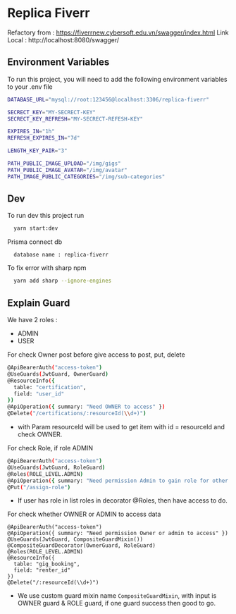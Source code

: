 
# Replica Fiverr

Refactory from : https://fiverrnew.cybersoft.edu.vn/swagger/index.html
Link Local : http://localhost:8080/swagger/



## Environment Variables

To run this project, you will need to add the following environment variables to your .env file

```bash
DATABASE_URL="mysql://root:123456@localhost:3306/replica-fiverr"

SECRECT_KEY="MY-SECRECT-KEY"
SECRECT_KEY_REFRESH="MY-SECRECT-REFESH-KEY"

EXPIRES_IN="1h"
REFRESH_EXPIRES_IN="7d"

LENGTH_KEY_PAIR="3"

PATH_PUBLIC_IMAGE_UPLOAD="/img/gigs"
PATH_PUBLIC_IMAGE_AVATAR="/img/avatar"
PATH_IMAGE_PUBLIC_CATEGORIES="/img/sub-categories"
```


## Dev

To run dev this project run

```bash
  yarn start:dev
```

Prisma connect db 
```base
  database name : replica-fiverr
```

To fix error with sharp npm

```bash
  yarn add sharp --ignore-engines
```

## Explain Guard

We have 2 roles :
- ADMIN
- USER 

For check Owner post before give access to post, put, delete
```bash
@ApiBearerAuth("access-token")
@UseGuards(JwtGuard, OwnerGuard)
@ResourceInfo({
  table: "certification",
  field: "user_id"
})
@ApiOperation({ summary: "Need OWNER to access" })
@Delete("/certifications/:resourceId(\\d+)")
```
- with Param resourceId will be used to get item with id = resourceId and check OWNER.

For check Role, if role ADMIN 
```bash
@ApiBearerAuth("access-token")
@UseGuards(JwtGuard, RoleGuard)
@Roles(ROLE_LEVEL.ADMIN)
@ApiOperation({ summary: "Need permission Admin to gain role for other user" })
@Put("/assign-role")
```
- If user has role in list roles in decorator @Roles, then have access to do.

For check whether OWNER or ADMIN to access data
```base
@ApiBearerAuth("access-token")
@ApiOperation({ summary: "Need permission Owner or admin to access" })
@UseGuards(JwtGuard, CompositeGuardMixin())
@CompositeGuardDecorator(OwnerGuard, RoleGuard)
@Roles(ROLE_LEVEL.ADMIN)
@ResourceInfo({
  table: "gig_booking",
  field: "renter_id"
})
@Delete("/:resourceId(\\d+)")
```
- We use custom guard mixin name `CompositeGuardMixin`, with input is OWNER guard & ROLE guard, if one guard success then good to go.

